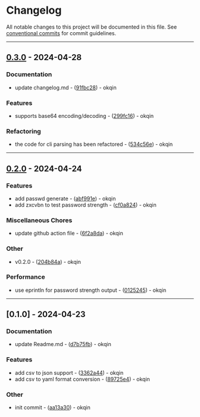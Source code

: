 # Changelog

All notable changes to this project will be documented in this file. See [conventional commits](https://www.conventionalcommits.org/) for commit guidelines.

---
## [0.3.0](https://github.com/okqin/rcli.git/compare/v0.2.0..v0.3.0) - 2024-04-28

### Documentation

- update changelog.md - ([91fbc28](https://github.com/okqin/rcli.git/commit/91fbc28f8f2cccb79427a5ebf376a2281cbb1732)) - okqin

### Features

- supports base64 encoding/decoding - ([299fc16](https://github.com/okqin/rcli.git/commit/299fc169b8a94a46a3bb57e029560a88e7db9bed)) - okqin

### Refactoring

- the code for cli parsing has been refactored - ([534c56e](https://github.com/okqin/rcli.git/commit/534c56eb238fb2e8ee95f23907366f7152439113)) - okqin

---
## [0.2.0](https://github.com/okqin/rcli.git/compare/v0.1.0..v0.2.0) - 2024-04-24

### Features

- add passwd generate - ([abf991e](https://github.com/okqin/rcli.git/commit/abf991eda900adc698c5a02c018c9855e494b9be)) - okqin
- add zxcvbn to test password strength - ([cf0a824](https://github.com/okqin/rcli.git/commit/cf0a8249ff4d05607d85d9ad8da366185333af06)) - okqin

### Miscellaneous Chores

- update github action file - ([6f2a8da](https://github.com/okqin/rcli.git/commit/6f2a8da1c8b36b1ab6703cb45453d3ba0c1760f5)) - okqin

### Other

- v0.2.0 - ([204b84a](https://github.com/okqin/rcli.git/commit/204b84a44084e9142f04e8288790a5165971aae4)) - okqin

### Performance

- use eprintln for password strength output - ([0125245](https://github.com/okqin/rcli.git/commit/0125245ac46a2f2565c4156c748a0eb2e326ebf2)) - okqin

---
## [0.1.0] - 2024-04-23

### Documentation

- update Readme.md - ([d7b75fb](https://github.com/okqin/rcli.git/commit/d7b75fb4a0d7b909f2c57fba6a47f0f4a5f3ec2b)) - okqin

### Features

- add csv to json support - ([3362a44](https://github.com/okqin/rcli.git/commit/3362a44a060ac692f65584af622b2f8b15172bf7)) - okqin
- add csv to yaml format conversion - ([89725e4](https://github.com/okqin/rcli.git/commit/89725e4abf44b5a7762356f9ff1d76ec6c61ad57)) - okqin

### Other

- init commit - ([aa13a30](https://github.com/okqin/rcli.git/commit/aa13a305fe500bab2cb8658f1e2b8ed74719fca8)) - okqin

<!-- generated by git-cliff -->
